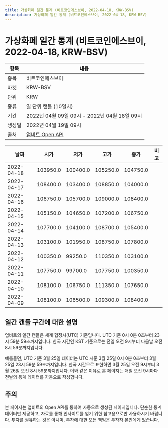 ```yaml
---
title: 가상화폐 일간 통계 (비트코인에스브이, 2022-04-18, KRW-BSV)
description: 가상화폐 일간 통계 (비트코인에스브이, 2022-04-18, KRW-BSV)
---
```



가상화폐 일간 통계 (비트코인에스브이, 2022-04-18, KRW-BSV)
===

|항목|내용|
|--|--|
|종목|비트코인에스브이|
|마켓|KRW-BSV|
|단위|KRW|
|종류|일 단위 캔들 (10일치)|
|기간|2022년 04월 09일 09시 - 2022년 04월 18일 09시|
|생성일|2022년 04월 19일 09시|
|출처|[업비트 Open API](https://docs.upbit.com)|


|날짜|시가|저가|고가|종가|비고|
|--|--|--|--|--|--|
|2022-04-18|103950.0|100400.0|105250.0|104750.0|    |
|2022-04-17|108400.0|103400.0|108850.0|104000.0|    |
|2022-04-16|106750.0|105700.0|109000.0|108400.0|    |
|2022-04-15|105150.0|104650.0|107200.0|106750.0|    |
|2022-04-14|107700.0|104100.0|108700.0|105400.0|    |
|2022-04-13|103100.0|101950.0|108750.0|107800.0|    |
|2022-04-12|100350.0|99250.0|110350.0|103100.0|    |
|2022-04-11|107750.0|99700.0|107750.0|100350.0|    |
|2022-04-10|108100.0|106750.0|111350.0|107650.0|    |
|2022-04-09|108100.0|106500.0|109300.0|108400.0|    |


일간 캔들 구간에 대한 설명
---


업비트의 일간 캔들은 세계 협정시(UTC) 기준입니다. 
UTC 기준 0시 0분 0초부터 23시 59분 59초까지입니다. 
한국 시간인 KST 기준으로는 전일 오전 9시부터 다음날 오전 8시 59분까지입니다. 


예를들면, UTC 기준 3월 25일 데이터는 UTC 시준 3월 25일 0시 0분 0초부터 3월 25일 23시 59분 59초까지입니다. 
한국 시간으로 표현하면 3월 25일 오전 9시부터 3월 26일 오전 8시 59분까지입니다. 
이와 같은 이유로 본 페이지는 매일 오전 9시마다 전날의 통계 데이터를 자동으로 작성합니다. 


주의
---


본 페이지는 업비트의 Open API를 통하여 자동으로 생성된 페이지입니다. 
단순한 통계 데이터만 제공하고, 자료를 통해 인사이트를 얻기 위한 참고용으로만 사용하시기 바랍니다. 
투자를 권유하는 것은 아니며, 투자에 대한 모든 책임은 투자자 본인에게 있습니다. 
